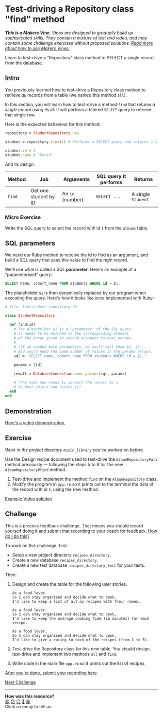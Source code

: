 # Test-driving a Repository class "find" method

_**This is a Makers Vine.** Vines are designed to gradually build up sophisticated skills.
They contain a mixture of text and video, and may contain some challenge exercises without
proposed solutions. [Read more about how to use Makers
Vines.](https://github.com/makersacademy/course/blob/main/labels/vines.md)_

Learn to test-drive a "Repository" class method to SELECT a single record from the
database.

## Intro

You previously learned how to test-drive a Repository class method to retrieve _all_ records
from a table (we named this method `all`). 

In this section, you will learn how to test-drive a method `find` that returns _a single
record using its id_. It will perform a filtered `SELECT` query to retrieve that single
row.

Here is the expected behaviour for this method:

```ruby
repository = StudentRepository.new 

student = repository.find(1) # Performs a SELECT query and returns a single Student object.

student.id # 1
student.name # "David"
```

And its design:

| Method      |Job| Arguments | SQL query it performs                                    | Returns  |
| ----------- |----|-----------| ----------------------------------------------|----------|
| `find`      |Get one student by ID| An `id` (number) | `SELECT ... ` | A single `Student` |

### Micro Exercise

Write the SQL query to select the record with id `1` from the `albums` table.

## SQL parameters

We need our Ruby method to receive the id to find as an argument, and build a SQL query
that uses this value to find the right record.

We'll use what is called a SQL **parameter**. Here's an example of a "parameterised"
query:

```sql
SELECT name, cohort_name FROM students WHERE id = $1;
```

The placeholder `$1` is then dynamically replaced by our program when executing the query.
Here's how it looks like once implemented with Ruby:

```ruby
# file: lib/student_repository.rb

class StudentRepository

  def find(id)
    # The placeholder $1 is a "parameter" of the SQL query.
    # It needs to be matched to the corresponding element 
    # of the array given in second argument to exec_params.
    #
    # (If we needed more parameters, we would call them $2, $3...
    # and would need the same number of values in the params array).
    sql = 'SELECT name, cohort_name FROM students WHERE id = $1;'

    params = [id]

    result = DatabaseConnection.exec_params(sql, params)

    # (The code now needs to convert the result to a
    # Student object and return it)
  end
end
```

## Demonstration

[Here's a video demonstration.](https://www.youtube.com/watch?v=0Uog3mL--Nc)

## Exercise

_Work in the project directory `music_library` you've worked on before._

Use the Design recipe document used to test-drive the `AlbumRepository#all`
method previously — following the steps 5 to 8 for the new `AlbumRepository#find` method. 

1. Test-drive and implement the method `find` on the `AlbumRepository` class. 
2. Modify the program in `app.rb` so it prints out to the terminal the data of the record
   with id `3`, using the new method.

[Example Video solution](https://www.youtube.com/watch?v=NjHsqKMziuI)

## Challenge

This is a process feedback challenge. That means you should record yourself doing it and
submit that recording to your coach for feedback. [How do I do
this?](https://github.com/makersacademy/golden-square/blob/main/pills/process_feedback_challenges.md)

To work on this challenge, first:
  * Setup a new project directory `recipes_directory`.
  * Create a new database `recipes_directory`.
  * Create a new test database `recipes_directory_test` for your tests.

Then:

1. Design and create the table for the following user stories.  

    ```
    As a food lover,
    So I can stay organised and decide what to cook,
    I'd like to keep a list of all my recipes with their names.

    As a food lover,
    So I can stay organised and decide what to cook,
    I'd like to keep the average cooking time (in minutes) for each recipe.

    As a food lover,
    So I can stay organised and decide what to cook,
    I'd like to give a rating to each of the recipes (from 1 to 5).
    ```
2. Test-drive the Repository class for this new table. You should design,
   test-drive and implement two methods `all` and `find`.
3. Write code in the main file `app.rb` so it prints out the list of recipes.

[After you're done, submit your recording here](https://airtable.com/shrNFgNkPWr3d63Db?prefill_Item=db_as02).

[Next Challenge](05_designing_schema_two_tables.md)

<!-- BEGIN GENERATED SECTION DO NOT EDIT -->

---

**How was this resource?**  
[😫](https://airtable.com/shrUJ3t7KLMqVRFKR?prefill_Repository=makersacademy/databases&prefill_File=challenges/04_test_driving_find_method.md&prefill_Sentiment=😫) [😕](https://airtable.com/shrUJ3t7KLMqVRFKR?prefill_Repository=makersacademy/databases&prefill_File=challenges/04_test_driving_find_method.md&prefill_Sentiment=😕) [😐](https://airtable.com/shrUJ3t7KLMqVRFKR?prefill_Repository=makersacademy/databases&prefill_File=challenges/04_test_driving_find_method.md&prefill_Sentiment=😐) [🙂](https://airtable.com/shrUJ3t7KLMqVRFKR?prefill_Repository=makersacademy/databases&prefill_File=challenges/04_test_driving_find_method.md&prefill_Sentiment=🙂) [😀](https://airtable.com/shrUJ3t7KLMqVRFKR?prefill_Repository=makersacademy/databases&prefill_File=challenges/04_test_driving_find_method.md&prefill_Sentiment=😀)  
Click an emoji to tell us.

<!-- END GENERATED SECTION DO NOT EDIT -->
